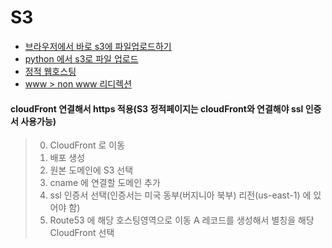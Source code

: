 # S3

* [브라우저에서 바로 s3에 파일업로드하기](https://medium.com/@hozacho/%EB%B8%8C%EB%9D%BC%EC%9A%B0%EC%A0%80%EC%97%90%EC%84%9C-%EB%B0%94%EB%A1%9C-aws-s3%EC%97%90-%ED%8C%8C%EC%9D%BC-%EC%97%85%EB%A1%9C%EB%93%9C%ED%95%98%EA%B8%B0-637dde104bcc)
* [python 에서 s3로 파일 업로드](https://zzdd1558.tistory.com/218)
* [정적 웹호스팅](https://velog.io/@nari120/AWS-%EC%A0%95%EC%A0%81%EC%9D%B8-%EC%9B%B9-%ED%98%B8%EC%8A%A4%ED%8C%85%ED%95%98%EA%B8%B0-S3-%EC%9D%B4%EC%9A%A9)
* [www > non www 리디렉션](https://aws.amazon.com/ko/blogs/aws/root-domain-website-hosting-for-amazon-s3/)


#### cloudFront 연결해서 https 적용(S3 정적페이지는 cloudFront와 연결해야 ssl 인증서 사용가능)
> 0. CloudFront 로 이동
> 1. 배포 생성
> 2. 원본 도메인에 S3 선택
> 3. cname 에 연결할 도메인 추가
> 4. ssl 인증서 선택(인증서는 미국 동부(버지니아 북부) 리전(us-east-1) 에 있어야 함)
> 5. Route53 에 해당 호스팅영역으로 이동 A 레코드를 생성해서 별칭을 해당 CloudFront 선택 
